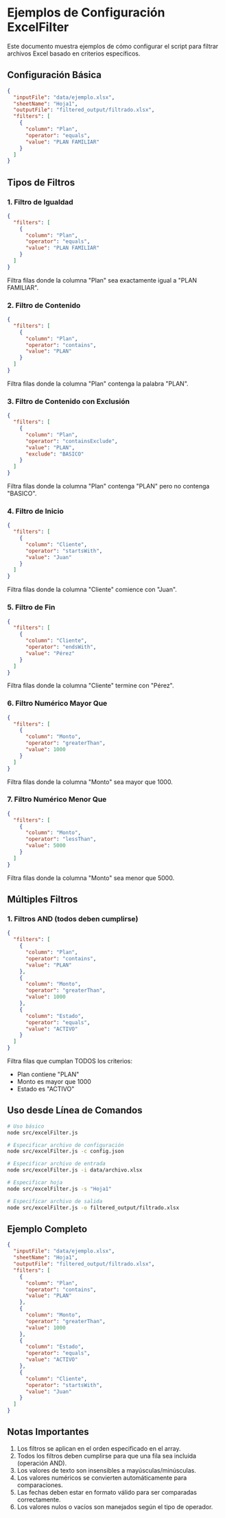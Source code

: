 # Ejemplos de Configuración ExcelFilter

Este documento muestra ejemplos de cómo configurar el script para filtrar archivos Excel basado en criterios específicos.

## Configuración Básica

```json
{
  "inputFile": "data/ejemplo.xlsx",
  "sheetName": "Hoja1",
  "outputFile": "filtered_output/filtrado.xlsx",
  "filters": [
    {
      "column": "Plan",
      "operator": "equals",
      "value": "PLAN FAMILIAR"
    }
  ]
}
```

## Tipos de Filtros

### 1. Filtro de Igualdad
```json
{
  "filters": [
    {
      "column": "Plan",
      "operator": "equals",
      "value": "PLAN FAMILIAR"
    }
  ]
}
```
Filtra filas donde la columna "Plan" sea exactamente igual a "PLAN FAMILIAR".

### 2. Filtro de Contenido
```json
{
  "filters": [
    {
      "column": "Plan",
      "operator": "contains",
      "value": "PLAN"
    }
  ]
}
```
Filtra filas donde la columna "Plan" contenga la palabra "PLAN".

### 3. Filtro de Contenido con Exclusión
```json
{
  "filters": [
    {
      "column": "Plan",
      "operator": "containsExclude",
      "value": "PLAN",
      "exclude": "BASICO"
    }
  ]
}
```
Filtra filas donde la columna "Plan" contenga "PLAN" pero no contenga "BASICO".

### 4. Filtro de Inicio
```json
{
  "filters": [
    {
      "column": "Cliente",
      "operator": "startsWith",
      "value": "Juan"
    }
  ]
}
```
Filtra filas donde la columna "Cliente" comience con "Juan".

### 5. Filtro de Fin
```json
{
  "filters": [
    {
      "column": "Cliente",
      "operator": "endsWith",
      "value": "Pérez"
    }
  ]
}
```
Filtra filas donde la columna "Cliente" termine con "Pérez".

### 6. Filtro Numérico Mayor Que
```json
{
  "filters": [
    {
      "column": "Monto",
      "operator": "greaterThan",
      "value": 1000
    }
  ]
}
```
Filtra filas donde la columna "Monto" sea mayor que 1000.

### 7. Filtro Numérico Menor Que
```json
{
  "filters": [
    {
      "column": "Monto",
      "operator": "lessThan",
      "value": 5000
    }
  ]
}
```
Filtra filas donde la columna "Monto" sea menor que 5000.

## Múltiples Filtros

### 1. Filtros AND (todos deben cumplirse)
```json
{
  "filters": [
    {
      "column": "Plan",
      "operator": "contains",
      "value": "PLAN"
    },
    {
      "column": "Monto",
      "operator": "greaterThan",
      "value": 1000
    },
    {
      "column": "Estado",
      "operator": "equals",
      "value": "ACTIVO"
    }
  ]
}
```
Filtra filas que cumplan TODOS los criterios:
- Plan contiene "PLAN"
- Monto es mayor que 1000
- Estado es "ACTIVO"

## Uso desde Línea de Comandos

```bash
# Uso básico
node src/excelFilter.js

# Especificar archivo de configuración
node src/excelFilter.js -c config.json

# Especificar archivo de entrada
node src/excelFilter.js -i data/archivo.xlsx

# Especificar hoja
node src/excelFilter.js -s "Hoja1"

# Especificar archivo de salida
node src/excelFilter.js -o filtered_output/filtrado.xlsx
```

## Ejemplo Completo

```json
{
  "inputFile": "data/ejemplo.xlsx",
  "sheetName": "Hoja1",
  "outputFile": "filtered_output/filtrado.xlsx",
  "filters": [
    {
      "column": "Plan",
      "operator": "contains",
      "value": "PLAN"
    },
    {
      "column": "Monto",
      "operator": "greaterThan",
      "value": 1000
    },
    {
      "column": "Estado",
      "operator": "equals",
      "value": "ACTIVO"
    },
    {
      "column": "Cliente",
      "operator": "startsWith",
      "value": "Juan"
    }
  ]
}
```

## Notas Importantes

1. Los filtros se aplican en el orden especificado en el array.
2. Todos los filtros deben cumplirse para que una fila sea incluida (operación AND).
3. Los valores de texto son insensibles a mayúsculas/minúsculas.
4. Los valores numéricos se convierten automáticamente para comparaciones.
5. Las fechas deben estar en formato válido para ser comparadas correctamente.
6. Los valores nulos o vacíos son manejados según el tipo de operador. 